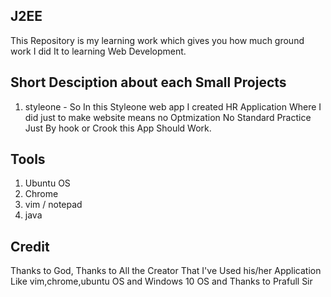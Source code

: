 ## J2EE
This Repository is my learning work which gives you how much ground work I did It to learning Web Development.

## Short Desciption about each Small Projects
1) styleone - So In this Styleone web app I created HR Application Where I did just to make website means no Optmization No Standard Practice Just By hook or Crook this App Should Work.

## Tools
1) Ubuntu OS
2) Chrome
3) vim / notepad
4) java

## Credit
Thanks to God, Thanks to All the Creator That I've Used his/her Application Like vim,chrome,ubuntu OS and Windows 10 OS and Thanks to Prafull Sir
